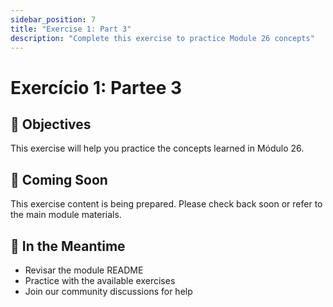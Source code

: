 ```yaml
---
sidebar_position: 7
title: "Exercise 1: Part 3"
description: "Complete this exercise to practice Module 26 concepts"
---
```


# Exercício 1: Partee 3

## 🎯 Objectives

This exercise will help you practice the concepts learned in Módulo 26.

## 📝 Coming Soon

This exercise content is being prepared. Please check back soon or refer to the main module materials.

## 🚀 In the Meantime

- Revisar the module README
- Practice with the available exercises
- Join our community discussions for help
